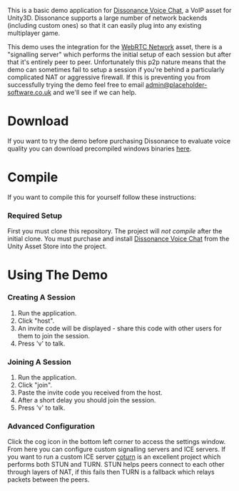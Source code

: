 This is a basic demo application for [Dissonance Voice Chat](https://www.assetstore.unity3d.com/#!/content/70078?aid=1100lJDF), a VoIP asset for Unity3D. Dissonance supports a large number of network backends (including custom ones) so that it can easily plug into any existing multiplayer game.

This demo uses the integration for the [WebRTC Network](https://assetstore.unity.com/packages/tools/network/webrtc-network-47846?aid=1100lJDF) asset, there is a "signalling server" which performs the initial setup of each session but after that it's entirely peer to peer. Unfortunately this p2p nature means that the demo can sometimes fail to setup a session if you're behind a particularly complicated NAT or aggressive firewall. If this is preventing you from successfully trying the demo feel free to email admin@placeholder-software.co.uk and we'll see if we can help.

# Download

If you want to try the demo before purchasing Dissonance to evaluate voice quality you can download precompiled windows binaries [here](https://static.placeholder-software.co.uk/.Dissonance/Demo.zip).

# Compile

If you want to compile this for yourself follow these instructions:

### Required Setup

First you must clone this repository. The project will _not compile_ after the initial clone. You must purchase and install [Dissonance Voice Chat](https://www.assetstore.unity3d.com/#!/content/70078?aid=1100lJDF) from the Unity Asset Store into the project.

# Using The Demo

### Creating A Session

1. Run the application.
2. Click "host".
3. An invite code will be displayed - share this code with other users for them to join the session.
4. Press 'v' to talk.

### Joining A Session

1. Run the application.
2. Click "join".
3. Paste the invite code you received from the host.
4. After a short delay you should join the session.
5. Press 'v' to talk.

### Advanced Configuration

Click the cog icon in the bottom left corner to access the settings window. From here you can configure custom signalling servers and ICE servers. If you want to run a custom ICE server [coturn](https://github.com/coturn/coturn) is an excellent project which performs both STUN and TURN. STUN helps peers connect to each other through layers of NAT, if this fails then TURN is a fallback which relays packets between the peers.